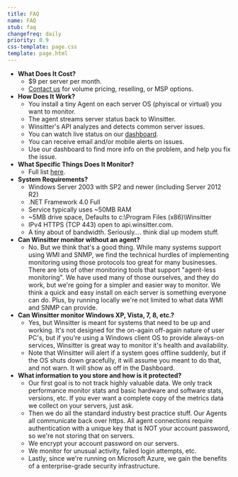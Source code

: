```yaml
---
title: FAQ
name: FAQ
stub: faq
changefreq: daily
priority: 0.9
css-template: page.css
template: page.html
---
```

* **What Does It Cost?**
  * $9 per server per month.
  * [Contact us](/support) for volume pricing, reselling, or MSP options.
* **How Does It Work?**
  * You install a tiny Agent on each server OS (phyiscal or virtual) you want to monitor.
  * The agent streams server status back to Winsitter.
  * Winsitter's API analyzes and detects common server issues.
  * You can watch live status on our [dashboard](https://dashboard.winsitter.com).
  * You can receive email and/or mobile alerts on issues.
  * Use our dashboard to find more info on the problem, and help you fix the issue.
* **What Specific Things Does It Monitor?**
  * Full list [here](/features).
* **System Requirements?**
  * Windows Server 2003 with SP2 and newer (including Server 2012 R2)
  * .NET Framework 4.0 Full
  * Service typically uses ~50MB RAM
  * ~5MB drive space, Defaults to c:\Program Files (x86)\Winsitter
  * IPv4 HTTPS (TCP 443) open to api.winsitter.com.
  * A tiny about of bandwidth.  Seriously…. think dial up modem stuff.
* **Can Winsitter monitor without an agent?**
  * No. But we think that's a good thing. While many systems support using WMI and SNMP, we find the technical hurdles of implementing monitoring using those protocols too great for many businesses. There are lots of other monitoring tools that support "agent-less monitoring".  We have used many of those ourselves, and they do work, but we're going for a simpler and easier way to monitor.  We think a quick and easy install on each server is something everyone can do. Plus, by running locally we're not limited to what data WMI and SNMP can provide.
* **Can Winsitter monitor Windows XP, Vista, 7, 8, etc.?**
  * Yes, but Winsitter is meant for systems that need to be up and working. It's not designed for the on-again off-again nature of user PC's, but if you're using a Windows client OS to provide always-on services, Winsitter is great way to monitor it's health and availability.
  * Note that Winsitter will alert if a system goes offline suddenly, but if the OS shuts down gracefully, it will assume you meant to do that, and not warn. It will show as off in the Dashboard.
* **What information to you store and how is it protected?**
  * Our first goal is to not track highly valuable data. We only track performance monitor stats and basic hardware and software stats, versions, etc. If you ever want a complete copy of the metrics data we collect on your servers, just ask.
  * Then we do all the standard industry best practice stuff.  Our Agents all communicate back over https.  All agent connections require authentication with a unique key that is NOT your account password, so we're not storing that on servers.
  * We encrypt your account password on our servers.
  * We monitor for unusual activity, failed login attempts, etc.
  * Lastly, since we're running on Microsoft Azure, we gain the benefits of a enterprise-grade security infrastructure.
